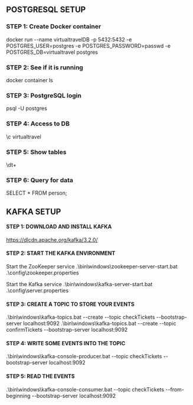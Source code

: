 ## POSTGRESQL SETUP
### STEP 1: Create Docker container
docker run --name virtualtravelDB -p 5432:5432 -e POSTGRES_USER=postgres -e POSTGRES_PASSWORD=passwd -e POSTGRES_DB=virtualtravel postgres

### STEP 2: See if it is running
docker container ls

### STEP 3: PostgreSQL login
psql -U postgres

### STEP 4: Access to DB
\c virtualtravel

### STEP 5: Show tables 
\dt+

### STEP 6: Query for data
SELECT * FROM person;

## KAFKA SETUP 
#### STEP 1: DOWNLOAD AND INSTALL KAFKA
https://dlcdn.apache.org/kafka/3.2.0/

####  STEP 2: START THE KAFKA ENVIRONMENT
Start the ZooKeeper service
.\bin\windows\zookeeper-server-start.bat .\config\zookeeper.properties

Start the Kafka service
.\bin\windows\kafka-server-start.bat .\config\server.properties

#### STEP 3: CREATE A TOPIC TO STORE YOUR EVENTS
.\bin\windows\kafka-topics.bat --create --topic checkTickets --bootstrap-server localhost:9092
.\bin\windows\kafka-topics.bat --create --topic confirmTickets --bootstrap-server localhost:9092

#### STEP 4: WRITE SOME EVENTS INTO THE TOPIC
.\bin\windows\kafka-console-producer.bat --topic checkTickets --bootstrap-server localhost:9092

#### STEP 5: READ THE EVENTS
.\bin\windows\kafka-console-consumer.bat --topic checkTickets --from-beginning --bootstrap-server localhost:9092